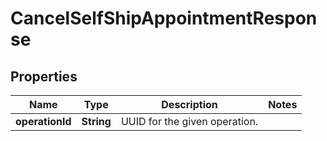 # CancelSelfShipAppointmentResponse

## Properties
Name | Type | Description | Notes
------------ | ------------- | ------------- | -------------
**operationId** | **String** | UUID for the given operation. | 
